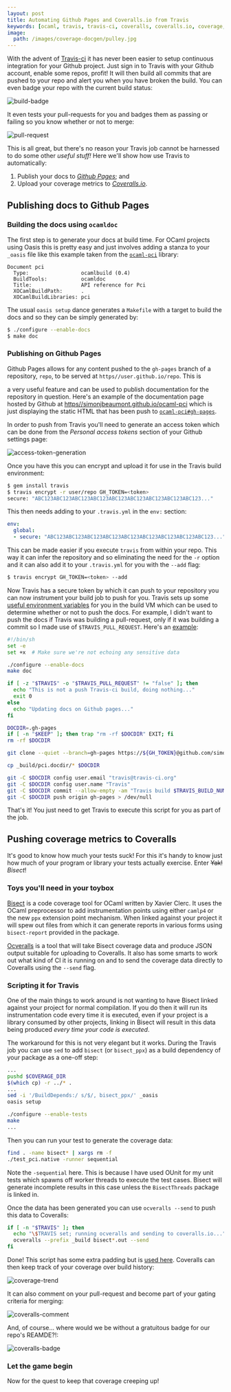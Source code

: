 ```yaml
---
layout: post
title: Automating Github Pages and Coveralls.io from Travis
keywords: [ocaml, travis, travis-ci, coveralls, coveralls.io, coverage, CI, continuous integration, github pages, gh-pages, automated, automation]
image:
  path: /images/coverage-docgen/pulley.jpg
---
```


With the advent of [Travis-ci][1] it has never been easier
to setup continuous integration for your Github project. Just sign in to Travis
with your Github account, enable some repos, profit! It will then build all
commits that are pushed to your repo and alert you when you have broken the
build. You can even badge your repo with the current build status:

![build-badge](https://travis-ci.org/simonjbeaumont/ocaml-pci.svg?branch=master)

It even tests your pull-requests for you and badges them as passing or failing
so you know whether or not to merge:

![pull-request](/images/coverage-docgen/pullreq.png)

This is all great, but there's no reason your Travis job cannot be harnessed to
do some other _useful stuff!_ Here we'll show how use Travis to automatically:

1. Publish your docs to [_Github Pages_][2]; and
2. Upload your coverage metrics to [_Coveralls.io_][3].

## Publishing docs to Github Pages

### Building the docs using `ocamldoc`

The first step is to generate your docs at build time. For OCaml projects using
Oasis this is pretty easy and just involves adding a stanza to your `_oasis`
file like this example taken from the [`ocaml-pci`][4] library:

```
Document pci
  Type:                 ocamlbuild (0.4)
  BuildTools:           ocamldoc
  Title:                API reference for Pci
  XOCamlBuildPath:      .
  XOCamlBuildLibraries: pci
```

The usual `oasis setup` dance generates a `Makefile` with a target to build the
docs and so they can be simply generated by:

```sh
$ ./configure --enable-docs
$ make doc
```

### Publishing on Github Pages

Github Pages allows for any content pushed to the `gh-pages` branch of
a repository, `repo`, to be served at `https//user.github.io/repo`. This is


a very useful feature and can be used to publish documentation for the
repository in question. Here's an example of the documentation page hosted by
Github at [https//simonjbeaumont.github.io/ocaml-pci][5] which is just
displaying the static HTML that has been push to [`ocaml-pci#gh-pages`][6].

In order to push from Travis you'll need to generate an access token which can
be done from the _Personal access tokens_ section of your Github settings page:

![access-token-generation](/images/coverage-docgen/token.png)

Once you have this you can encrypt and upload it for use in the Travis build
environment:

```sh
$ gem install travis
$ travis encrypt -r user/repo GH_TOKEN=<token>
secure: "ABC123ABC123ABC123ABC123ABC123ABC123ABC123ABC123ABC123..."
```

This then needs adding to your `.travis.yml` in the `env:` section:

```YAML
env:
  global:
  - secure: "ABC123ABC123ABC123ABC123ABC123ABC123ABC123ABC123ABC123..."
```

This can be made easier if you execute `travis` from within your repo. This
way it can infer the repository and so eliminating the need for the `-r` option
and it can also add it to your `.travis.yml` for you with the `--add` flag:

```sh
$ travis encrypt GH_TOKEN=<token> --add
```

Now Travis has a secure token by which it can push to your repository you can
now instrument your build job to push for you. Travis sets up some [useful
environment variables][7] for you in the build VM which can be used to determine
whether or not to push the docs. For example, I didn't want to push the docs if
Travis was building a pull-request, only if it was building a commit so I made
use of `$TRAVIS_PULL_REQUEST`. Here's an [example][8]:


```sh
#!/bin/sh
set -e
set +x  # Make sure we're not echoing any sensitive data

./configure --enable-docs
make doc

if [ -z "$TRAVIS" -o "$TRAVIS_PULL_REQUEST" != "false" ]; then
  echo "This is not a push Travis-ci build, doing nothing..."
  exit 0
else
  echo "Updating docs on Github pages..."
fi

DOCDIR=.gh-pages
if [ -n "$KEEP" ]; then trap "rm -rf $DOCDIR" EXIT; fi
rm -rf $DOCDIR

git clone --quiet --branch=gh-pages https://${GH_TOKEN}@github.com/simonjbeaumont/ocaml-pci $DOCDIR > /dev/null

cp _build/pci.docdir/* $DOCDIR

git -C $DOCDIR config user.email "travis@travis-ci.org"
git -C $DOCDIR config user.name "Travis"
git -C $DOCDIR commit --allow-empty -am "Travis build $TRAVIS_BUILD_NUMBER pushed docs to gh-pages"
git -C $DOCDIR push origin gh-pages > /dev/null
```

That's it! You just need to get Travis to execute this script for you as part
of the job.

## Pushing coverage metrics to Coveralls

It's good to know how much your tests suck! For this it's handy to know just
how much of your program or library your tests actually exercise. Enter
<s>Yak!</s> *Bisect*!

### Toys you'll need in your toybox

[Bisect][9] is a code coverage tool for OCaml written by Xavier Clerc. It uses
the OCaml preprocessor to add instrumentation points using either `camlp4` or
the new `ppx` extension point mechanism. When linked against your project it
will spew out files from which it can generate reports in various forms using
`bisect-report` provided in the package.

[Ocveralls][10] is a tool that will take Bisect coverage data and produce JSON
output suitable for uploading to Coveralls. It also has some smarts to work out
what kind of CI it is running on and to send the coverage data directly to
Coveralls using the `--send` flag.

### Scripting it for Travis

One of the main things to work around is not wanting to have Bisect linked
against your project for normal compilation. If you do then it will run its
instrumentation code every time it is executed, even if your project is
a library consumed by other projects, linking in Bisect will result in this
data being produced _*every time your code is executed*_.

The workaround for this is not very elegant but it works. During the Travis job
you can use `sed` to add `bisect` (or `bisect_ppx`) as a build dependency of
your package as a one-off step:


```sh
...
pushd $COVERAGE_DIR
$(which cp) -r ../* .
...
sed -i '/BuildDepends:/ s/$/, bisect_ppx/' _oasis
oasis setup

./configure --enable-tests
make
...
```

Then you can run your test to generate the coverage data:

```sh
find . -name bisect* | xargs rm -f
./test_pci.native -runner sequential
```

Note the `-sequential` here. This is because I have used OUnit for my unit
tests which spawns off worker threads to execute the test cases. Bisect will
generate incomplete results in this case unless the `BisectThreads` package is
linked in.

Once the data has been generated you can use `ocveralls --send` to push this
data to Coveralls:

```sh
if [ -n "$TRAVIS" ]; then
  echo "\$TRAVIS set; running ocveralls and sending to coveralls.io..."
  ocveralls --prefix _build bisect*.out --send
fi
```

Done! This script has some extra padding but is [used here][11]. Coveralls can
then keep track of your coverage over build history:


![coverage-trend](/images/coverage-docgen/coveralls-trend.png)

It can also comment on your pull-request and become part of your gating
criteria for merging:

![coveralls-comment](/images/coverage-docgen/coveralls-comment.png)

And, of course... where would we be without a gratuitous badge for our repo's
REAMDE?!:

![coveralls-badge](https://coveralls.io/repos/simonjbeaumont/ocaml-pci/badge.svg?branch=master)

### Let the game begin

Now for the quest to keep that coverage creeping up!

[1]: https://travis-ci.org
[2]: https://pages.github.com
[3]: https://coveralls.io
[4]: https://github.com/simonjbeaumont/ocaml-pci/blob/9865f79/_oasis#L30-L35
[5]: https//simonjbeaumont.github.io/ocaml-pci
[6]: https://github.com/simonjbeaumont/ocaml-pci/tree/gh-pages
[7]: http://docs.travis-ci.com/user/environment-variables/#Default-Environment-Variables
[8]: https://github.com/simonjbeaumont/ocaml-pci/blob/9865f79/.docgen.sh
[9]: http://bisect.x9c.fr/
[10]: https://github.com/sagotch/ocveralls
[11]: https://github.com/simonjbeaumont/ocaml-pci/blob/9865f79/.coverage.sh
